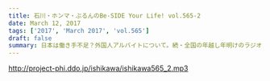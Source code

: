 ```yaml
---
title: 石川・ホンマ・ぶるんのBe-SIDE Your Life! vol.565-2
date: March 12, 2017
tags: ['2017', 'March 2017', 'vol.565']
draft: false
summary: 日本は働き手不足？外国人アルバイトについて。続・全国の年越し年明けのラジオ番組事情。SAITO
---
```


http://project-phi.ddo.jp/ishikawa/ishikawa565_2.mp3
